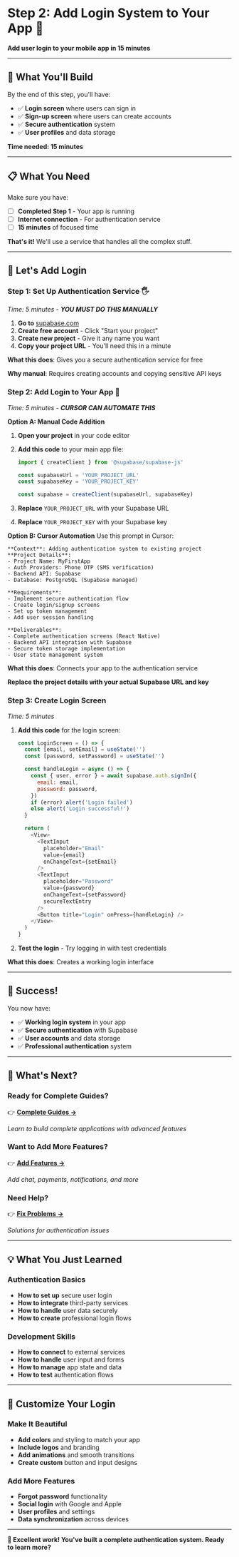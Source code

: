 # Step 2: Add Login System to Your App 🔐

**Add user login to your mobile app in 15 minutes**

---

## 🎯 **What You'll Build**

By the end of this step, you'll have:
- ✅ **Login screen** where users can sign in
- ✅ **Sign-up screen** where users can create accounts
- ✅ **Secure authentication** system
- ✅ **User profiles** and data storage

**Time needed: 15 minutes**

---

## 📋 **What You Need**

Make sure you have:
- [ ] **Completed Step 1** - Your app is running
- [ ] **Internet connection** - For authentication service
- [ ] **15 minutes** of focused time

**That's it!** We'll use a service that handles all the complex stuff.

---

## 🚀 **Let's Add Login**

### **Step 1: Set Up Authentication Service** 🖐️
*Time: 5 minutes - **YOU MUST DO THIS MANUALLY***

1. **Go to** [supabase.com](https://supabase.com)
2. **Create free account** - Click "Start your project"
3. **Create new project** - Give it any name you want
4. **Copy your project URL** - You'll need this in a minute

**What this does**: Gives you a secure authentication service for free

**Why manual**: Requires creating accounts and copying sensitive API keys

### **Step 2: Add Login to Your App** 🤖
*Time: 5 minutes - **CURSOR CAN AUTOMATE THIS***

**Option A: Manual Code Addition**
1. **Open your project** in your code editor
2. **Add this code** to your main app file:
   ```javascript
   import { createClient } from '@supabase/supabase-js'
   
   const supabaseUrl = 'YOUR_PROJECT_URL'
   const supabaseKey = 'YOUR_PROJECT_KEY'
   
   const supabase = createClient(supabaseUrl, supabaseKey)
   ```

3. **Replace** `YOUR_PROJECT_URL` with your Supabase URL
4. **Replace** `YOUR_PROJECT_KEY` with your Supabase key

**Option B: Cursor Automation**
Use this prompt in Cursor:
```
**Context**: Adding authentication system to existing project
**Project Details**:
- Project Name: MyFirstApp
- Auth Providers: Phone OTP (SMS verification)
- Backend API: Supabase
- Database: PostgreSQL (Supabase managed)

**Requirements**:
- Implement secure authentication flow
- Create login/signup screens
- Set up token management
- Add user session handling

**Deliverables**:
- Complete authentication screens (React Native)
- Backend API integration with Supabase
- Secure token storage implementation
- User state management system
```

**What this does**: Connects your app to the authentication service

**Replace the project details with your actual Supabase URL and key**

### **Step 3: Create Login Screen**
*Time: 5 minutes*

1. **Add this code** for the login screen:
   ```javascript
   const LoginScreen = () => {
     const [email, setEmail] = useState('')
     const [password, setPassword] = useState('')
   
     const handleLogin = async () => {
       const { user, error } = await supabase.auth.signIn({
         email: email,
         password: password,
       })
       if (error) alert('Login failed')
       else alert('Login successful!')
     }
   
     return (
       <View>
         <TextInput 
           placeholder="Email" 
           value={email}
           onChangeText={setEmail}
         />
         <TextInput 
           placeholder="Password" 
           value={password}
           onChangeText={setPassword}
           secureTextEntry
         />
         <Button title="Login" onPress={handleLogin} />
       </View>
     )
   }
   ```

2. **Test the login** - Try logging in with test credentials

**What this does**: Creates a working login interface

---

## 🎉 **Success!**

You now have:
- ✅ **Working login system** in your app
- ✅ **Secure authentication** with Supabase
- ✅ **User accounts** and data storage
- ✅ **Professional authentication** system

---

## 🚀 **What's Next?**

### **Ready for Complete Guides?**
👉 **[Complete Guides →](../HOW_TO_DO_THINGS/00_README.md)**

*Learn to build complete applications with advanced features*

### **Want to Add More Features?**
👉 **[Add Features →](../HOW_TO_DO_THINGS/02_ADD_FEATURES.md)**

*Add chat, payments, notifications, and more*

### **Need Help?**
👉 **[Fix Problems →](../REFERENCE_MATERIAL/03_TROUBLESHOOTING.md)**

*Solutions for authentication issues*

---

## 💡 **What You Just Learned**

### **Authentication Basics**
- **How to set up** secure user login
- **How to integrate** third-party services
- **How to handle** user data securely
- **How to create** professional login flows

### **Development Skills**
- **How to connect** to external services
- **How to handle** user input and forms
- **How to manage** app state and data
- **How to test** authentication flows

---

## 🔧 **Customize Your Login**

### **Make It Beautiful**
- **Add colors** and styling to match your app
- **Include logos** and branding
- **Add animations** and smooth transitions
- **Create custom** button and input designs

### **Add More Features**
- **Forgot password** functionality
- **Social login** with Google and Apple
- **User profiles** and settings
- **Data synchronization** across devices

---

**🎯 Excellent work! You've built a complete authentication system. Ready to learn more?**
